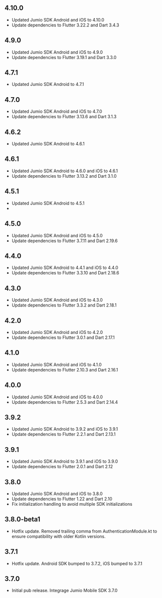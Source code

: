 ## 4.10.0
* Updated Jumio SDK Android and iOS to 4.10.0
* Update dependencies to Flutter 3.22.2 and Dart 3.4.3

## 4.9.0
* Updated Jumio SDK Android and iOS to 4.9.0
* Update dependencies to Flutter 3.19.1 and Dart 3.3.0

## 4.7.1
* Updated Jumio SDK Android to 4.7.1

## 4.7.0
* Updated Jumio SDK Android and iOS to 4.7.0
* Update dependencies to Flutter 3.13.6 and Dart 3.1.3

## 4.6.2
* Updated Jumio SDK Android to 4.6.1

## 4.6.1
* Updated Jumio SDK Android to 4.6.0 and iOS to 4.6.1
* Update dependencies to Flutter 3.13.2 and Dart 3.1.0

## 4.5.1
* Updated Jumio SDK Android to 4.5.1
*
## 4.5.0
* Updated Jumio SDK Android and iOS to 4.5.0
* Update dependencies to Flutter 3.7.11 and Dart 2.19.6

## 4.4.0
* Updated Jumio SDK Android to 4.4.1 and iOS to 4.4.0
* Update dependencies to Flutter 3.3.10 and Dart 2.18.6

## 4.3.0
* Updated Jumio SDK Android and iOS to 4.3.0
* Update dependencies to Flutter 3.3.2 and Dart 2.18.1

## 4.2.0
* Updated Jumio SDK Android and iOS to 4.2.0
* Update dependencies to Flutter 3.0.1 and Dart 2.17.1

## 4.1.0
* Updated Jumio SDK Android and iOS to 4.1.0
* Update dependencies to Flutter 2.10.3 and Dart 2.16.1

## 4.0.0
* Updated Jumio SDK Android and iOS to 4.0.0
* Update dependencies to Flutter 2.5.3 and Dart 2.14.4

## 3.9.2
* Updated Jumio SDK Android to 3.9.2 and iOS to 3.9.1
* Update dependencies to Flutter 2.2.1 and Dart 2.13.1

## 3.9.1
* Updated Jumio SDK Android to 3.9.1 and iOS to 3.9.0
* Update dependencies to Flutter 2.0.1 and Dart 2.12

## 3.8.0
* Updated Jumio SDK Android and iOS to 3.8.0
* Update dependencies to Flutter 1.22 and Dart 2.10
* Fix initialization handling to avoid multiple SDK initializations

## 3.8.0-beta1

* Hotfix update. Removed trailing comma from AuthenticationModule.kt to ensure compatibility with older Kotlin versions.

## 3.7.1

* Hotfix update. Android SDK bumped to 3.7.2, iOS bumped to 3.7.1


## 3.7.0

* Initial pub release. Integrage Jumio Mobile SDK 3.7.0
